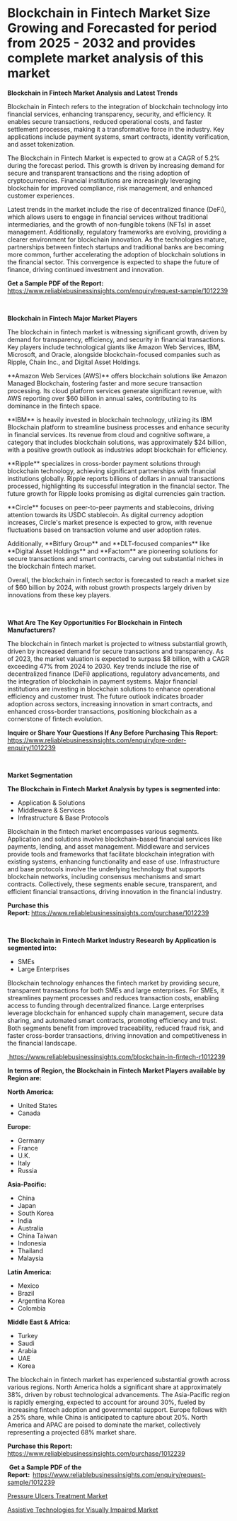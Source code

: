 <p><h1>Blockchain in Fintech Market Size Growing and Forecasted for period from 2025 - 2032 and provides complete market analysis of this market</h1></p><p><strong>Blockchain in Fintech Market Analysis and Latest Trends</strong></p>
<p><p>Blockchain in Fintech refers to the integration of blockchain technology into financial services, enhancing transparency, security, and efficiency. It enables secure transactions, reduced operational costs, and faster settlement processes, making it a transformative force in the industry. Key applications include payment systems, smart contracts, identity verification, and asset tokenization.</p><p>The Blockchain in Fintech Market is expected to grow at a CAGR of 5.2% during the forecast period. This growth is driven by increasing demand for secure and transparent transactions and the rising adoption of cryptocurrencies. Financial institutions are increasingly leveraging blockchain for improved compliance, risk management, and enhanced customer experiences. </p><p>Latest trends in the market include the rise of decentralized finance (DeFi), which allows users to engage in financial services without traditional intermediaries, and the growth of non-fungible tokens (NFTs) in asset management. Additionally, regulatory frameworks are evolving, providing a clearer environment for blockchain innovation. As the technologies mature, partnerships between fintech startups and traditional banks are becoming more common, further accelerating the adoption of blockchain solutions in the financial sector. This convergence is expected to shape the future of finance, driving continued investment and innovation.</p></p>
<p><strong>Get a Sample PDF of the Report:&nbsp;</strong> <a href="https://www.reliablebusinessinsights.com/enquiry/request-sample/1012239?utm_campaign=904&utm_medium=2&utm_source=Github&utm_content=ia&utm_term=05032025&utm_id=blockchain-in-fintech">https://www.reliablebusinessinsights.com/enquiry/request-sample/1012239</a></p>
<p>&nbsp;</p>
<p><strong>Blockchain in Fintech Major Market Players</strong></p>
<p><p>The blockchain in fintech market is witnessing significant growth, driven by demand for transparency, efficiency, and security in financial transactions. Key players include technological giants like Amazon Web Services, IBM, Microsoft, and Oracle, alongside blockchain-focused companies such as Ripple, Chain Inc., and Digital Asset Holdings.</p><p>**Amazon Web Services (AWS)** offers blockchain solutions like Amazon Managed Blockchain, fostering faster and more secure transaction processing. Its cloud platform services generate significant revenue, with AWS reporting over $60 billion in annual sales, contributing to its dominance in the fintech space.</p><p>**IBM** is heavily invested in blockchain technology, utilizing its IBM Blockchain platform to streamline business processes and enhance security in financial services. Its revenue from cloud and cognitive software, a category that includes blockchain solutions, was approximately $24 billion, with a positive growth outlook as industries adopt blockchain for efficiency.</p><p>**Ripple** specializes in cross-border payment solutions through blockchain technology, achieving significant partnerships with financial institutions globally. Ripple reports billions of dollars in annual transactions processed, highlighting its successful integration in the financial sector. The future growth for Ripple looks promising as digital currencies gain traction.</p><p>**Circle** focuses on peer-to-peer payments and stablecoins, driving attention towards its USDC stablecoin. As digital currency adoption increases, Circle's market presence is expected to grow, with revenue fluctuations based on transaction volume and user adoption rates.</p><p>Additionally, **Bitfury Group** and **DLT-focused companies** like **Digital Asset Holdings** and **Factom** are pioneering solutions for secure transactions and smart contracts, carving out substantial niches in the blockchain fintech market.</p><p>Overall, the blockchain in fintech sector is forecasted to reach a market size of $60 billion by 2024, with robust growth prospects largely driven by innovations from these key players.</p></p>
<p>&nbsp;</p>
<p><strong>What Are The Key Opportunities For Blockchain in Fintech Manufacturers?</strong></p>
<p><p>The blockchain in fintech market is projected to witness substantial growth, driven by increased demand for secure transactions and transparency. As of 2023, the market valuation is expected to surpass $8 billion, with a CAGR exceeding 47% from 2024 to 2030. Key trends include the rise of decentralized finance (DeFi) applications, regulatory advancements, and the integration of blockchain in payment systems. Major financial institutions are investing in blockchain solutions to enhance operational efficiency and customer trust. The future outlook indicates broader adoption across sectors, increasing innovation in smart contracts, and enhanced cross-border transactions, positioning blockchain as a cornerstone of fintech evolution.</p></p>
<p><strong>Inquire or Share Your Questions If Any Before Purchasing This Report:</strong> <a href="https://www.reliablebusinessinsights.com/enquiry/pre-order-enquiry/1012239?utm_campaign=904&utm_medium=2&utm_source=Github&utm_content=ia&utm_term=05032025&utm_id=blockchain-in-fintech">https://www.reliablebusinessinsights.com/enquiry/pre-order-enquiry/1012239</a></p>
<p>&nbsp;</p>
<p><strong>Market Segmentation</strong></p>
<p><strong>The Blockchain in Fintech Market Analysis by types is segmented into:</strong></p>
<p><ul><li>Application & Solutions</li><li>Middleware & Services</li><li>Infrastructure & Base Protocols</li></ul></p>
<p><p>Blockchain in the fintech market encompasses various segments. Application and solutions involve blockchain-based financial services like payments, lending, and asset management. Middleware and services provide tools and frameworks that facilitate blockchain integration with existing systems, enhancing functionality and ease of use. Infrastructure and base protocols involve the underlying technology that supports blockchain networks, including consensus mechanisms and smart contracts. Collectively, these segments enable secure, transparent, and efficient financial transactions, driving innovation in the financial industry.</p></p>
<p><strong>Purchase this Report:&nbsp;</strong><a href="https://www.reliablebusinessinsights.com/purchase/1012239?utm_campaign=904&utm_medium=2&utm_source=Github&utm_content=ia&utm_term=05032025&utm_id=blockchain-in-fintech">https://www.reliablebusinessinsights.com/purchase/1012239</a></p>
<p>&nbsp;</p>
<p><strong>The Blockchain in Fintech Market Industry Research by Application is segmented into:</strong></p>
<p><ul><li>SMEs</li><li>Large Enterprises</li></ul></p>
<p><p>Blockchain technology enhances the fintech market by providing secure, transparent transactions for both SMEs and large enterprises. For SMEs, it streamlines payment processes and reduces transaction costs, enabling access to funding through decentralized finance. Large enterprises leverage blockchain for enhanced supply chain management, secure data sharing, and automated smart contracts, promoting efficiency and trust. Both segments benefit from improved traceability, reduced fraud risk, and faster cross-border transactions, driving innovation and competitiveness in the financial landscape.</p></p>
<p><a href="https://www.reliablebusinessinsights.com/blockchain-in-fintech-r1012239?utm_campaign=904&utm_medium=2&utm_source=Github&utm_content=ia&utm_term=05032025&utm_id=blockchain-in-fintech">&nbsp;https://www.reliablebusinessinsights.com/blockchain-in-fintech-r1012239</a></p>
<p><strong>In terms of Region, the Blockchain in Fintech Market Players available by Region are:</strong></p>
<p>
    <p> <strong> North America: </strong>
        <ul>
            <li>United States</li>
            <li>Canada</li>
        </ul>
        </p> 
    <p> <strong> Europe: </strong>
        <ul>
            <li>Germany</li>
            <li>France</li>
            <li>U.K.</li>
            <li>Italy</li>
            <li>Russia</li>
        </ul>
        </p> 
    <p> <strong> Asia-Pacific: </strong>
        <ul>
            <li>China</li>
            <li>Japan</li>
            <li>South Korea</li>
            <li>India</li>
            <li>Australia</li>
            <li>China Taiwan</li>
            <li>Indonesia</li>
            <li>Thailand</li>
            <li>Malaysia</li>
        </ul>
        </p> 
    <p> <strong> Latin America: </strong>
        <ul>
            <li>Mexico</li>
            <li>Brazil</li>
            <li>Argentina Korea</li>
            <li>Colombia</li>
        </ul>
        </p> 
    <p> <strong> Middle East & Africa: </strong>
        <ul>
            <li>Turkey</li>
            <li>Saudi</li>
            <li>Arabia</li>
            <li>UAE</li>
            <li>Korea</li>
        </ul>
    </p>
    </p>
<p><p>The blockchain in fintech market has experienced substantial growth across various regions. North America holds a significant share at approximately 38%, driven by robust technological advancements. The Asia-Pacific region is rapidly emerging, expected to account for around 30%, fueled by increasing fintech adoption and governmental support. Europe follows with a 25% share, while China is anticipated to capture about 20%. North America and APAC are poised to dominate the market, collectively representing a projected 68% market share.</p></p>
<p><strong>Purchase this Report: </strong><a href="https://www.reliablebusinessinsights.com/purchase/1012239?utm_campaign=904&utm_medium=2&utm_source=Github&utm_content=ia&utm_term=05032025&utm_id=blockchain-in-fintech">https://www.reliablebusinessinsights.com/purchase/1012239</a></p>
<p>&nbsp;<strong>Get a Sample PDF of the Report:&nbsp;&nbsp;</strong><a href="https://www.reliablebusinessinsights.com/enquiry/request-sample/1012239?utm_campaign=904&utm_medium=2&utm_source=Github&utm_content=ia&utm_term=05032025&utm_id=blockchain-in-fintech">https://www.reliablebusinessinsights.com/enquiry/request-sample/1012239</a></p>
<p><strong></strong></p>
<p><p><a href="https://github.com/elvutedipela/Market-Research-Report-List-1/blob/main/pressure-ulcers-treatment-market.md?utm_campaign=904&utm_medium=2&utm_source=Github&utm_content=ia&utm_term=05032025&utm_id=blockchain-in-fintech">Pressure Ulcers Treatment Market</a></p><p><a href="https://github.com/ritooesiaba/Market-Research-Report-List-1/blob/main/assistive-technologies-for-visually-impaired-market.md?utm_campaign=904&utm_medium=2&utm_source=Github&utm_content=ia&utm_term=05032025&utm_id=blockchain-in-fintech">Assistive Technologies for Visually Impaired Market</a></p></p>